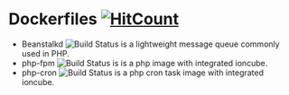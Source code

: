 # Dockerfiles [![HitCount](https://hits.dwyl.com/naiba/Dockerfiles.svg)](https://hits.dwyl.com/naiba/Dockerfiles)

- Beanstalkd ![Build Status](https://github.com/naiba/Dockerfiles/workflows/beanstalkd/badge.svg) is a lightweight message queue commonly used in PHP.
- php-fpm ![Build Status](https://github.com/naiba/Dockerfiles/workflows/php-fpm/badge.svg) is is a php image with integrated ioncube.
- php-cron ![Build Status](https://github.com/naiba/Dockerfiles/workflows/php-cron/badge.svg) is a php cron task image with integrated ioncube.